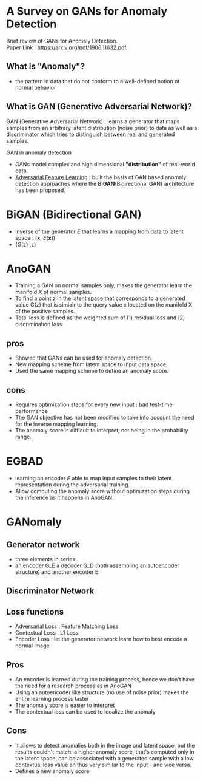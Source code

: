 # A Survey on GANs for Anomaly Detection
Brief review of GANs for Anomaly Detection.<br>
Paper Link : https://arxiv.org/pdf/1906.11632.pdf

## What is "Anomaly"?
- the pattern in data that do not conform to a well-defined notion of normal behavior

## What is GAN (Generative Adversarial Network)?
GAN (Generative Adversarial Network) : learns a generator that maps samples from an arbitrary latent distribution (noise prior) to data as well as a discriminator which tries to distinguish between real and generated samples.

GAN in anomaly detection
- GANs model complex and high dimensional **"distribution"** of real-world data.
- [Adversarial Feature Learning](https://arxiv.org/abs/1605.09782) : built the basis of GAN based anomaly detection approaches where the **BiGAN**(Bidirectional GAN) architecture has been proposed.


# BiGAN (Bidirectional GAN)
- inverse of the generator *E* that learns a mapping from data to latent space : (**x**, *E*(**x**))
- (*G*(z) ,z) 

# AnoGAN
- Training a GAN on normal samples only, makes the generator learn the manifold *X* of normal samples.
- To find a point z in the latent space that corresponds to a generated value G(z) that is simialr to the query value x located on the manifold X of the positive samples.
- Total loss is defined as the weighted sum of (1) residual loss and (2) discrimination loss.

## pros
- Showed that GANs can be used for anomaly detection.
- New mapping scheme from latent space to input data space.
- Used the same mapping scheme to define an anomaly score.<br>

## cons
- Requires optimization steps for every new input : bad test-time performance
- The GAN objective has not been modified to take into account the need for the inverse mapping learning.
- The anomaly score is difficult to interpret, not being in the probability range.

# EGBAD
- learning an encoder *E* able to map input samples to their latent representation during the adversarial training.
- Allow computing the anomaly score without optimization steps during the inference as it happens in AnoGAN.

# GANomaly
## Generator network
- three elements in series
- an encoder G_E a decoder G_D (both assembling an autoencoder structure) and another encoder E

## Discriminator Network

## Loss functions
- Adversarial Loss : Feature Matching Loss
- Contextual Loss : L1 Loss 
- Encoder Loss : let the generator network learn how to best encode a normal image

## Pros
- An encoder is learned during the training process, hence we don't have the need for a research process as in AnoGAN
- Using an autoencoder like structure (no use of noise prior) makes the entire learning process faster
- The anomaly score is easier to interpret
- The contextual loss can be used to localize the anomaly

## Cons
- It allows to detect anomalies both in the image and latent space, but the results couldn't match: a higher anomaly score, that's computed only in the latent space, can be associated with a generated sample with a low contextual loss value an thus very similar to the input - and vice versa.
- Defines a new anomaly score




